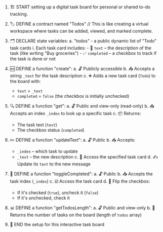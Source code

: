 1. 🏗️ START setting up a digital task board for personal or shared to-do tracking.

2. 🏷️ DEFINE a contract named "Todos"
   // This is like creating a virtual workspace where tasks can be added, viewed, and marked complete.

3. 🗂️ DECLARE state variables:
   a. "todos" - a public dynamic list of "Todo" task cards
   i. Each task card includes: - 📝 `text` – the description of the task (like writing "Buy groceries") - ✅ `completed` – a checkbox to track if the task is done or not

4. 🆕 DEFINE a function "create":
   a. 🔓 Publicly accessible
   b. 📥 Accepts a string `_text` for the task description
   c. ➕ Adds a new task card (`Todo`) to the board with:

   - `text` = `_text`
   - `completed` = `false` (the checkbox is initially unchecked)

5. 🔍 DEFINE a function "get":
   a. 🔓 Public and view-only (read-only)
   b. 📥 Accepts an index `_index` to look up a specific task
   c. 📦 Returns:

   - The task text (`text`)
   - The checkbox status (`completed`)

6. ✏️ DEFINE a function "updateText":
   a. 🔓 Public
   b. 📥 Accepts:

   - `_index` – which task to update
   - `_text` – the new description
     c. 📝 Access the specified task card
     d. ✍️ Update its `text` to the new message

7. 🔁 DEFINE a function "toggleCompleted":
   a. 🔓 Public
   b. 📥 Accepts the task index (`_index`)
   c. ☑️ Access the task card
   d. 🔄 Flip the checkbox:

   - If it's checked (`true`), uncheck it (`false`)
   - If it's unchecked, check it

8. 📊 DEFINE a function "getTodosLength":
   a. 🔓 Public and view-only
   b. 🔢 Returns the number of tasks on the board (length of `todos` array)

9. 🏁 END the setup for this interactive task board
